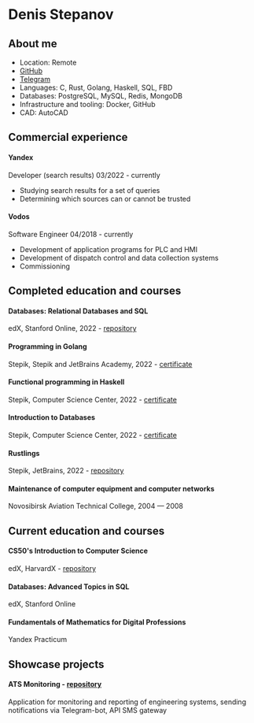 # Denis Stepanov
## About me
* Location: Remote
* [GitHub](https://github.com/stepanov-denis)
* [Telegram](https://t.me/stepanov_d_m)
* Languages: C, Rust, Golang, Haskell, SQL, FBD
* Databases: PostgreSQL, MySQL, Redis, MongoDB
* Infrastructure and tooling: Docker, GitHub
* CAD: AutoCAD
## Commercial experience
#### Yandex
Developer (search results) 03/2022 - currently
* Studying search results for a set of queries
* Determining which sources can or cannot be trusted
#### Vodos
Software Engineer 04/2018 - currently
* Development of application programs for PLC and HMI
* Development of dispatch control and data collection systems
* Commissioning
## Completed education and courses
#### Databases: Relational Databases and SQL
edX, Stanford Online, 2022 - [repository](https://github.com/stepanov-denis/stanford-sql)
#### Programming in Golang
Stepik, Stepik and JetBrains Academy, 2022 - [certificate](https://stepik.org/cert/1583810)
#### Functional programming in Haskell
Stepik, Computer Science Center, 2022 - [certificate](https://stepik.org/cert/1591247)
#### Introduction to Databases
Stepik, Computer Science Center, 2022 - [certificate](https://stepik.org/cert/1598592)
#### Rustlings
Stepik, JetBrains, 2022 - [repository](https://github.com/stepanov-denis/rustlings)
#### Maintenance of computer equipment and computer networks
Novosibirsk Aviation Technical College, 2004 — 2008
## Current education and courses
#### CS50's Introduction to Computer Science
edX, HarvardX - [repository](https://github.com/stepanov-denis/cs50-x)
#### Databases: Advanced Topics in SQL
edX, Stanford Online
#### Fundamentals of Mathematics for Digital Professions
Yandex Practicum
## Showcase projects
#### ATS Monitoring - [repository](https://github.com/stepanov-denis/ats-monitoring)
Application for monitoring and reporting of engineering systems, sending notifications via Telegram-bot, API SMS gateway



